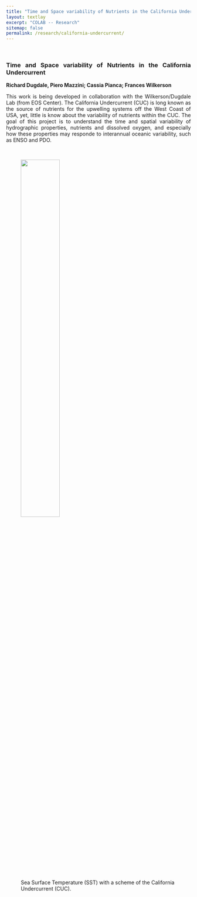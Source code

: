 ```yaml
---
title: "Time and Space variability of Nutrients in the California Undercurrent"
layout: textlay
excerpt: "COLAB -- Research"
sitemap: false
permalink: /research/california-undercurrent/
---
```


<br>

<div style="text-align:justify" markdown="1">

### <b> Time and Space variability of Nutrients in the California Undercurrent </b>

**Richard Dugdale, Piero Mazzini; Cassia Pianca; Frances Wilkerson**

This work is being developed in collaboration with the Wilkerson/Dugdale Lab (from EOS Center). The California Undercurrent (CUC) is long known as the source of nutrients for the upwelling systems off the West Coast of USA, yet, little is know about the variability of nutrients within the CUC. The goal of this project is to understand the time and spatial variability of hydrographic properties, nutrients and dissolved oxygen, and especially how these properties may responde to interannual oceanic variability, such as ENSO and PDO.

</div>

&nbsp;&nbsp;&nbsp;&nbsp;&nbsp;&nbsp;&nbsp;&nbsp;&nbsp;&nbsp;&nbsp;&nbsp;

<figure class="figure">
<img src="{{ site.url }}{{ site.baseurl }}/images/researchpic/sst_CUC_v1.jpg" width="50%" class="img-responsive center-block">
<figcaption class="figure-caption; center-block">
<p> Sea Surface Temperature (SST) with a scheme of the California Undercurrent (CUC).</p>
</figcaption>
</figure>
